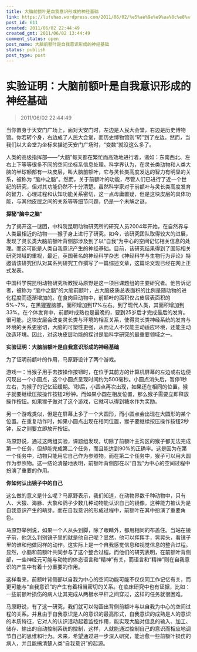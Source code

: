 ```yaml
---
title: 大脑前额叶是自我意识形成的神经基础
link: https://lufuhao.wordpress.com/2011/06/02/%e5%ae%9e%e9%aa%8c%e8%af%81%e6%98%8e%ef%bc%9a%e5%a4%a7%e8%84%91%e5%89%8d%e9%a2%9d%e5%8f%b6%e6%98%af%e8%87%aa%e6%88%91%e6%84%8f%e8%af%86%e5%bd%a2%e6%88%90%e7%9a%84%e7%a5%9e%e7%bb%8f%e5%9f%ba%e7%a1%80/
post_id: 611
created: 2011/06/02 22:44:49
created_gmt: 2011/06/02 13:44:49
comment_status: open
post_name: 大脑前额叶是自我意识形成的神经基础
status: publish
post_type: post
---
```


# 实验证明：大脑前额叶是自我意识形成的神经基础

> 2011/06/02 22:44:49

 

当你置身于天安门广场上，面对天安门时，左边是人民大会堂，右边是历史博物馆。你若转个身，右边成了人民大会堂，而历史博物馆则“转”到了左边。然而，当我们以大会堂为坐标来描述天安门广场时，“变数”就没这么多了。 

人类的高级指挥部——“大脑”每天都在繁忙而高效地进行着，诸如：东南西北、左右上下等等很多不同的空间坐标系信息处理。科学界认为，在灵长类动物和人类大脑的半球额部有一块皮层，叫大脑前额叶，它与灵长类高度发达的智力有明显的关系，被称为 “脑中之脑”。然而，关于前额叶的功能，尽管人们已进行了近一个世纪的研究，但对其功能仍然不十分清楚。虽然科学家对于前额叶与灵长类高度发育的智力、心理过程和认知功能关系密切，这一点毋庸置疑，但是这块皮层的具体功能，与其他皮层之间的关系等等细节问题，仍是一个未解之谜。 

**探秘“脑中之脑”**

为了揭开这一谜团，中科院昆明动物研究所的研究人员2004年开始，在自然界与人类最相近的动物——猴子身上进行了研究。如今，该研究团队取得较大的进展，发现了灵长类大脑前额叶背侧部涉及到了以“自我”为中心的空间记忆相关信息的处理。而这可能是人类自我意识产生的神经基础。目前，该研究结果得到了国际相关研究领域的重视，最近，英国著名的神经科学杂志《神经科学与生物行为评论》特邀请该研究团队对其系列研究工作撰写了一篇综述文章，这篇论文现已经在网上正式发表。 

中国科学院昆明动物研究所教授马原野是这一项目课题组的主要研究者。他告诉记者，被称为 “脑中之脑”的大脑前额叶，占大脑皮质总表面积的比例是随动物的进化程度而逐渐增加的。在食肉目动物中，前额叶的面积仅占皮层表面积的5%~7%，在黑猩猩脑部，面积增加到17%左右。到了现代人类，其面积增加到33%。在个体发育中，前额叶成熟也是最晚的，要到25岁后才完成最后的发育。很可能，这块皮层会改变灵长类与环境的相互关系，使得灵长类神经系统的发育与环境的关系更密切，大脑的可塑性更强，从而让人不仅能主动适应环境，还能主动改造环境。因此，对这块皮层功能的探讨是脑科学研究的最重要领域之一。 

**实验证明：大脑前额叶是自我意识形成的神经基础**

为了证明前额叶的作用，马原野设计了两个游戏。 

游戏一：当猴子用手去按操作按钮时，在位于其前方的计算机屏幕的左边或右边便闪现出一个小圆点，这个小圆点呈现时间约为500毫秒。小圆点消失后，暂停1秒左右，为猴子的记忆延缓期。1秒后，小圆点再次出现，如果还在相同的位置，猴子就要继续压按操作按钮2秒钟。而如果小圆在相反位置，那么猴子需要立即释放操作按钮。如果猴子做对了这个游戏，它就可以得到糖水作为奖励。 

另一个游戏类似，但是在屏幕上多了一个大圆形，而小圆点会出现在大圆形的某个位置。在重复动作时，如果小圆点出现在相同位置，猴子要继续按压操作按钮2秒钟，反之则要立即放开按钮。 

马原野说，通过这两组实验，课题组发现，切除了前额叶主沟区的猴子都无法完成第一个任务，但却能完成第二个任务，而且能达到90%的正确率。这是因为在第一个任务中，动物只能用它自己作为参照物。而在第二个任务中，猴子可以用大圆作为参照物。这一结论清楚地表明，前额叶背侧部在以“自我”为中心的空间过程中扮演了重要的作用。 

**你如何认出镜子中的自己**

这么做的意义是什么呢？马原野表示，我们知道，在动物界数千种动物中，只有人、大猿、海豚、大象和鸽子少数几种动物能认识自己的镜像，这种能力被认为是自我意识产生的萌芽。而在自我意识的形成过程中，前额叶在其中扮演了重要角色。 

马原野举例说，如果一个人从头到脚，除了眼睛外，都用相同的布盖住。当站在镜子前，他怎么判别镜子里的就是他自己呢？显然，他可以挥挥手，晃晃头，看镜子里的谁和他做同样的动作。这实际上是一个自我感觉信息和视觉信息的整合过程。显然，小脑和前额叶共同参与了这个整合过程。而他们的研究表明，在前额叶背侧部，一些神经元可能与动物的体态语言和“精神”有关，而语言和“精神”则在自我意识的产生中有着十分重要的作用。 

这样看来，前额叶背侧部以自我为中心的空间功能可能不仅仅同工作记忆有关，而更可能与“自我意识”的产生有着相当密切的关系。在临床研究中也有证据，比如：一些前额叶损伤的病人让其完成从两根水平杆之间穿过，这样的任务就很困难。 

马原野说，有了这一研究，我们就可以勾画出背侧前额叶与以自我为中心的空间过程的关系。并且由于自我意识是人的意识的最高形式，自我意识的成熟是人的意识的本质特征，它对人的认识活动起着监控作用，能实现大脑对信息的输入、加工、储存、输出的自动控制系统的控制，这样，人就能通过控制自己的意识而相应地调节自己的思维和行为。未来，希望通过进一步深入研究，能治愈一些前额叶损伤的病人，并且能搞清楚人类“自我意识”的起源。
